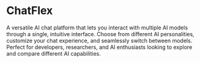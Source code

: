 # ChatFlex
A versatile AI chat platform that lets you interact with multiple AI models through a single, intuitive interface. Choose from different AI personalities, customize your chat experience, and seamlessly switch between models. Perfect for developers, researchers, and AI enthusiasts looking to explore and compare different AI capabilities.
